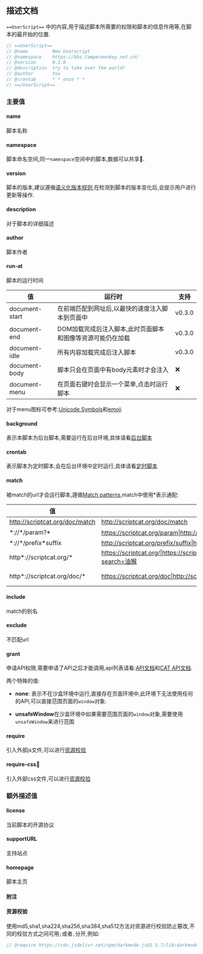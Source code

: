 ## 描述文档

`==UserScript==` 中的内容,用于描述脚本所需要的权限和脚本的信息作用等,在脚本的最开始的位置.

```js
// ==UserScript==
// @name         New Userscript
// @namespace    https://bbs.tampermonkey.net.cn/
// @version      0.1.0
// @description  try to take over the world!
// @author       You
// @crontab      * * once * *
// ==/UserScript==
```


### 主要值

#### name

脚本名称

#### namespace

脚本命名空间,同一`namespace`空间中的脚本,数据可以共享🧪.

#### version

脚本的版本,建议遵循[语义化版本规则](https://semver.org/lang/zh-CN/),在检测到脚本的版本变化后,会提示用户进行更新等操作.

#### description

对于脚本的详细描述

#### author

脚本作者

#### run-at

脚本的运行时间

| 值             | 运行时                                                     | 支持   |
| -------------- | ---------------------------------------------------------- | ------ |
| document-start | 在前端匹配到网址后,以最快的速度注入脚本到页面中            | v0.3.0 |
| document-end   | DOM加载完成后注入脚本,此时页面脚本和图像等资源可能仍在加载 | v0.3.0 |
| document-idle  | 所有内容加载完成后注入脚本                                 | v0.3.0 |
| document-body  | 脚本只会在页面中有body元素时才会注入                       | ❌      |
| document-menu  | 在页面右键时会显示一个菜单,点击时运行脚本                  | ❌      |

对于menu图标可参考:[Unicode Symbols](https://unicode-table.com/en/)和[emoji](https://www.emojiall.com/zh-hans)

#### background

表示本脚本为后台脚本,需要运行在后台环境,具体请看[后台脚本](background.md)

#### crontab

表示脚本为定时脚本,会在后台环境中定时运行,具体请看[定时脚本](cron.md)

#### match

被match的url才会运行脚本,遵循[Match patterns](https://developer.chrome.com/docs/extensions/mv3/match_patterns/),match中使用*表示通配:

| 值                             | 正确案例                                                     | 错误案例                               |
| ------------------------------ | ------------------------------------------------------------ | -------------------------------------- |
| http://scriptcat.org/doc/match | http://scriptcat.org/doc/match                               | http://scriptcat.org/doc/runAt         |
| \*://\*/param?*                | https://scriptcat.org/param\|http://scriptcat.org/param?search=油猴 | https://scriptcat.org/test/param       |
| \*://\*/prefix*suffix          | http://scriptcat.org/prefix/suffix\|http://scriptcat.org/prefix/mid/suffix\|http://scriptcat.org/prefixsuffix | http://scriptcat.org/prefix/suffix/end |
| http\*://scriptcat.org/*       | https://scriptcat.org/\|https://scriptcat.org/doc\|http://scriptcat.org/doc/match\|http://scriptcat.org/param?search=油猴 | https://doc.scriptcat.org/             |
| http\*://scriptcat.org/doc/*   | https://scriptcat.org/doc\|http://scriptcat.org/doc/match    | http://scriptcat.org/param?search=油猴 |

#### include

match的别名

#### exclude

不匹配url

#### grant

申请API权限,需要申请了API之后才能调用,api列表请看:[API文档](./api.md)和[CAT API文档](cat-api.md).

两个特殊的值:

* **none**: 表示不在沙盒环境中运行,直接存在页面环境中,此环境下无法使用任何的API,可以直接范围页面的`window`对象.

* **unsafeWindow**在沙盒环境中如果需要范围页面的`window`对象,需要使用`unsafeWindow`来进行范围

#### require

引入外部js文件,可以进行[资源校验](#资源校验)

#### require-css🧪

引入外部css文件,可以进行[资源校验](#资源校验)


### 额外描述值

#### license

当前脚本的开源协议

#### supportURL

支持站点

#### homepage

脚本主页



#### 附注

#### 资源校验

使用md5,sha1,sha224,sha256,sha384,sha512方法对资源进行校验防止篡改,不同的校验方式之间可用`;`或者`,`分开,例如:

```js
// @require https://cdn.jsdelivr.net/npm/darkmode-js@1.5.7/lib/darkmode-js.min.js#md5=d55836f30c097da753179f82fa6f108f;sha256=a476ab8560837a51938aa6e1720c8be87c2862b6221690e9de7ffac113811a90
```



